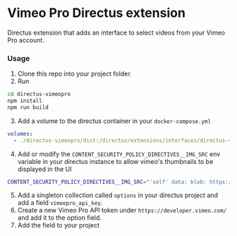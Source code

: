 # Vimeo Pro Directus extension

Directus extension that adds an interface to select videos from your Vimeo Pro account.

### Usage

1. Clone this repo into your project folder.
2. Run

```bash
cd directus-vimeopro
npm install
npm run build
```

3. Add a volume to the directus container in your `docker-compose.yml`

```yaml
volumes:
  - ./directus-vimeopro/dist:/directus/extensions/interfaces/directus-vimeopro
```

4. Add or modify the `CONTENT_SECURITY_POLICY_DIRECTIVES__IMG_SRC` env variable in your directus instance to allow vimeo's thumbnails to be displayed in the UI

```bash
CONTENT_SECURITY_POLICY_DIRECTIVES__IMG_SRC="'self' data: blob: https://cdn.directus.io https://*.vimeo.com https://*.vimeocdn.com"
```

5. Add a singleton collection called `options` in your directus project and add a field `vimeopro_api_key`.
6. Create a new Vimeo Pro API token under `https://developer.vimeo.com/` and add it to the option field.
7. Add the field to your project
